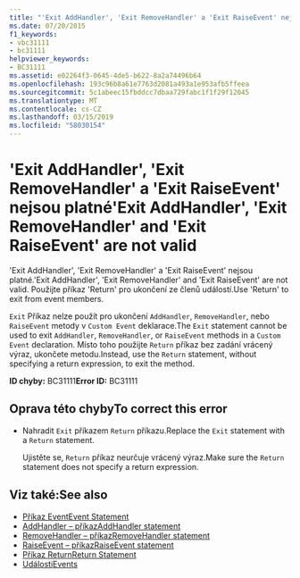```yaml
---
title: "'Exit AddHandler', 'Exit RemoveHandler' a 'Exit RaiseEvent' nejsou platné"
ms.date: 07/20/2015
f1_keywords:
- vbc31111
- bc31111
helpviewer_keywords:
- BC31111
ms.assetid: e02264f3-0645-4de5-b622-8a2a74496b64
ms.openlocfilehash: 193c96b8a61e7763d2081a493a1e953afb5ffeea
ms.sourcegitcommit: 5c1abeec15fbddcc7dbaa729fabc1f1f29f12045
ms.translationtype: MT
ms.contentlocale: cs-CZ
ms.lasthandoff: 03/15/2019
ms.locfileid: "58030154"
---
```

# <a name="exit-addhandler-exit-removehandler-and-exit-raiseevent-are-not-valid"></a><span data-ttu-id="e1f91-102">'Exit AddHandler', 'Exit RemoveHandler' a 'Exit RaiseEvent' nejsou platné</span><span class="sxs-lookup"><span data-stu-id="e1f91-102">'Exit AddHandler', 'Exit RemoveHandler' and 'Exit RaiseEvent' are not valid</span></span>
<span data-ttu-id="e1f91-103">'Exit AddHandler', 'Exit RemoveHandler' a 'Exit RaiseEvent' nejsou platné.</span><span class="sxs-lookup"><span data-stu-id="e1f91-103">'Exit AddHandler', 'Exit RemoveHandler' and 'Exit RaiseEvent' are not valid.</span></span> <span data-ttu-id="e1f91-104">Použijte příkaz 'Return' pro ukončení ze členů událostí.</span><span class="sxs-lookup"><span data-stu-id="e1f91-104">Use 'Return' to exit from event members.</span></span>  
  
 <span data-ttu-id="e1f91-105">`Exit` Příkaz nelze použít pro ukončení `AddHandler`, `RemoveHandler`, nebo `RaiseEvent` metody v `Custom Event` deklarace.</span><span class="sxs-lookup"><span data-stu-id="e1f91-105">The `Exit` statement cannot be used to exit `AddHandler`, `RemoveHandler`, or `RaiseEvent` methods in a `Custom Event` declaration.</span></span> <span data-ttu-id="e1f91-106">Místo toho použijte `Return` příkaz bez zadání vrácený výraz, ukončete metodu.</span><span class="sxs-lookup"><span data-stu-id="e1f91-106">Instead, use the `Return` statement, without specifying a return expression, to exit the method.</span></span>  
  
 <span data-ttu-id="e1f91-107">**ID chyby:** BC31111</span><span class="sxs-lookup"><span data-stu-id="e1f91-107">**Error ID:** BC31111</span></span>  
  
## <a name="to-correct-this-error"></a><span data-ttu-id="e1f91-108">Oprava této chyby</span><span class="sxs-lookup"><span data-stu-id="e1f91-108">To correct this error</span></span>  
  
-   <span data-ttu-id="e1f91-109">Nahradit `Exit` příkazem `Return` příkazu.</span><span class="sxs-lookup"><span data-stu-id="e1f91-109">Replace the `Exit` statement with a `Return` statement.</span></span>  
  
     <span data-ttu-id="e1f91-110">Ujistěte se, `Return` příkaz neurčuje vrácený výraz.</span><span class="sxs-lookup"><span data-stu-id="e1f91-110">Make sure the `Return` statement does not specify a return expression.</span></span>  
  
## <a name="see-also"></a><span data-ttu-id="e1f91-111">Viz také:</span><span class="sxs-lookup"><span data-stu-id="e1f91-111">See also</span></span>

- [<span data-ttu-id="e1f91-112">Příkaz Event</span><span class="sxs-lookup"><span data-stu-id="e1f91-112">Event Statement</span></span>](../../visual-basic/language-reference/statements/event-statement.md)
- [<span data-ttu-id="e1f91-113">AddHandler – příkaz</span><span class="sxs-lookup"><span data-stu-id="e1f91-113">AddHandler statement</span></span>](~/docs/visual-basic/language-reference/statements/addhandler-statement.md)
- [<span data-ttu-id="e1f91-114">RemoveHandler – příkaz</span><span class="sxs-lookup"><span data-stu-id="e1f91-114">RemoveHandler statement</span></span>](~/docs/visual-basic/language-reference/statements/removehandler-statement.md)
- [<span data-ttu-id="e1f91-115">RaiseEvent – příkaz</span><span class="sxs-lookup"><span data-stu-id="e1f91-115">RaiseEvent statement</span></span>](~/docs/visual-basic/language-reference/statements/raiseevent-statement.md)
- [<span data-ttu-id="e1f91-116">Příkaz Return</span><span class="sxs-lookup"><span data-stu-id="e1f91-116">Return Statement</span></span>](../../visual-basic/language-reference/statements/return-statement.md)
- [<span data-ttu-id="e1f91-117">Události</span><span class="sxs-lookup"><span data-stu-id="e1f91-117">Events</span></span>](../../visual-basic/programming-guide/language-features/events/index.md)
